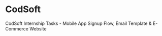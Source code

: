 # CodSoft
CodSoft Internship Tasks - Mobile App Signup Flow, Email Template &amp; E-Commerce Website

